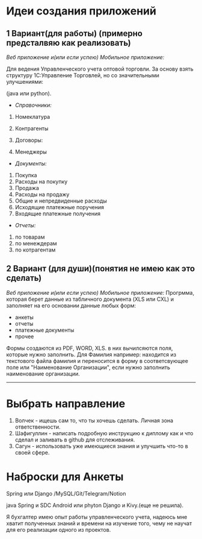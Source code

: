 Идеи создания приложений
=
## **1 Вариант(для работы) (примерно предсталвяю как реализовать)**

*Веб приложение и(или если успею) Мобильное приложение:*

Для ведения Управленческого учета оптовой торговли. За основу взять структуру 1С:Управление Торговлей, но со значительными улучшениями:

(java или python).
 - *Справочники:*
1. Номеклатура
2. Контрагенты
3. Договоры:

3. Менеджеры

- *Документы:*
1. Покупка
2. Расходы на покупку
3. Продажа
4. Расходы на продажу
5. Общие и непредвиденные расходы
6. Исходящие платежные поручения
7. Входящие платежные получения

- *Отчеты:*
1. по товарам
2. по менеждерам
3. по котрагентам

## **2 Вариант (для души)(понятия не имею как это сделать)**

*Веб приложение и(или если успею) Мобильное приложение:*
Прогрмма, которая берет данные из табличного документа (XLS или CXL) и заполняет на его основании данные любых форм: 
- анкеты 
- отчеты 
- платежные документы
- прочее

Формы создаются из PDF, WORD, XLS. в них вычилсяются поля, которые нужно заполнить. Для Фамилия например: находится из текстового файла фамилия и переносится в форму в соответсвующее поле или "Наименование Организации", если нужно заполнить наименование организации.

__________________________

Выбрать направление
=
1. Волчек - ищешь сам то, что ты хочешь сделать. Личная зона ответственности.
2. Шафигуллин - написать подробную инструкцию к диплому как и что сделал и заливать в github для отслеживания.
3. Сагун - использовать уже имеющиеся знания и улучшить что-то в своей сфере.

Наброски для Анкеты
=
Spring или Django /MySQL/Git/Telegram/Notion

java Spring и SDC Android или phyton Django и Kivy.(еще не решила).

Я бухгалтер имею опыт работы управленческого учета, надеюсь мне хватит полученных знаний и времени на изучение того, чему не научат для его реализации одного из проектов.

